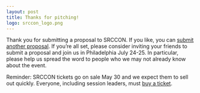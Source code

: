 ```yaml
---
layout: post
title: Thanks for pitching!
logo: srccon_logo.png
---
```


Thank you for submitting a proposal to SRCCON. If you like, you can [submit another proposal](/sessions/pitch). If you&rsquo;re all set, please consider inviting your friends to submit a proposal and join us in Philadelphia July  24-25. In particular, please help us spread the word to people who we may not already know about the event.

Reminder: SRCCON tickets go on sale May 30 and we expect them to sell out quickly. Everyone, including session leaders, must [buy a ticket](/register).
